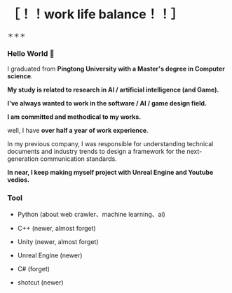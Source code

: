 # ［！！work life balance！！］

＊＊＊

### Hello World 👋
I graduated from **Pingtong University with a Master's degree in Computer science**.

**My study is related to research in AI / artificial intelligence (and Game).**

**I've always wanted to work in the software / AI / game design field.**

**I am committed and methodical to my works.**

well, I have **over half a year of work experience**.

In my previous company, I was responsible for understanding technical documents 
and industry trends to design a framework for the next-generation communication standards.

**In near, I keep making myself project with Unreal Engine and Youtube vedios.**


### Tool 
+ Python (about web crawler、machine learning、ai)
+ C++ (newer, almost forget)
+ Unity (newer, almost forget)
+ Unreal Engine (newer)
+ C# (forget)

+ shotcut (newer)
<!--
**Li732375/Li732375** is a ✨ _special_ ✨ repository because its `README.md` (this file) appears on your GitHub profile.

Here are some ideas to get you started:

- 🔭 I’m currently working on ...
- 🌱 I’m currently learning ...
- 👯 I’m looking to collaborate on ...
- 🤔 I’m looking for help with ...
- 💬 Ask me about ...
- 📫 How to reach me: ...
- 😄 Pronouns: ...
- ⚡ Fun fact: ...
-->
